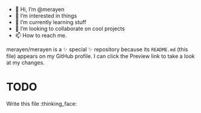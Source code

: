 - 👋 Hi, I’m @merayen
- 👀 I’m interested in things
- 🌱 I’m currently learning stuff
- 💞️ I’m looking to collaborate on cool projects
- 📫 How to reach me.

merayen/merayen is a ✨ special ✨ repository because its `README.md` (this file) appears on my GitHub profile.
I can click the Preview link to take a look at my changes.

# TODO
Write this file :thinking_face:
